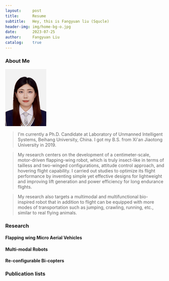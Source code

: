 ```yaml
---
layout:     post
title:      Resume
subtitle:   Hey, this is Fangyuan liu (Squcle)
header-img: img/home-bg-o.jpg
date:       2023-07-25
author:     Fangyuan Liu
catalog:    true
---
```


### About Me
<img aligh="left" src="/img/photo.png" style="zoom:30%"/>

>I'm currently a Ph.D. Candidate at Laboratory of Unmanned Intelligent Systems, Beihang University, China. I got my B.S. from Xi'an Jiaotong University in 2019.

>My research centers on the development of a centimeter-scale, motor-driven flapping-wing robot, which is truly insect-like in terms of tailless and two-winged configurations, attitude control approach, and hovering flight capability. I carried out studies to optimize its flight performance by inventing simple yet effective designs for lightweight and improving lift generation and power efficiency for long endurance flights.

>My research also targets a multimodal and multifunctional bio-inspired robot that in addition to flight can be equipped with more modes of transportation such as jumping, crawling, running, etc., similar to real flying animals.


### Research
#### Flapping wing Micro Aerial Vehicles

#### Multi-modal Robots

#### Re-configurable Bi-copters

### Publication lists

